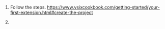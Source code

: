 
1. Follow the steps. https://www.vsixcookbook.com/getting-started/your-first-extension.html#create-the-project

2. 